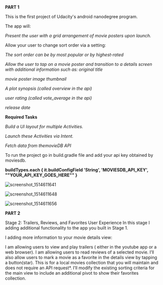 
**PART 1**

This is the first project of Udacity's android nanodegree program. 

The  app will:

*Present the user with a grid arrangement of movie posters upon launch.*

Allow your user to change sort order via a setting:

*The sort order can be by most popular or by highest-rated*

*Allow the user to tap on a movie poster and transition to a details screen with additional information such as:
original title*

*movie poster image thumbnail*

*A plot synopsis (called overview in the api)*

*user rating (called vote_average in the api)*

*release date*

**Required Tasks**

*Build a UI layout for multiple Activities.*

*Launch these Activities via Intent.*

*Fetch data from themovieDB API*

To run the project go in build.gradle file and add your api key obtained by moviesdb.

**buildTypes.each {
        it.buildConfigField 'String', 'MOVIESDB_API_KEY', "\"YOUR_API_KEY_GOES_HERE\""
    }**

![screenshot_1514611641](https://user-images.githubusercontent.com/7755518/34451579-f3aa9c5c-ed32-11e7-9d9c-1138ac04da70.png)

![screenshot_1514611648](https://user-images.githubusercontent.com/7755518/34451580-f6073a78-ed32-11e7-955b-30a36b398b73.png)

![screenshot_1514611656](https://user-images.githubusercontent.com/7755518/34451581-f815972e-ed32-11e7-8e2d-f43a3acc60fb.png)


**PART 2**

Stage 2: Trailers, Reviews, and Favorites
User Experience
In this stage I adding additional functionality to the app you built in Stage 1.


I adding more information to your movie details view:

I am allowing users to view and play trailers ( either in the youtube app or a web browser).
I am allowing users to read reviews of a selected movie.
I’ll also allow users to mark a movie as a favorite in the details view by tapping a button(star). This is for a local movies collection that you will maintain and does not require an API request*.
I’ll modify the existing sorting criteria for the main view to include an additional pivot to show their favorites collection.


